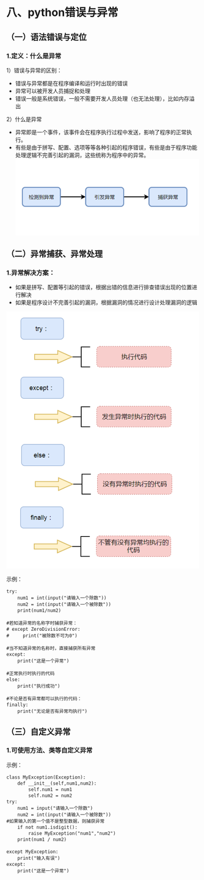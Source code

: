 # 八、python错误与异常
## （一）语法错误与定位
### 1.定义：什么是异常
1）错误与异常的区别：
- 错误与异常都是在程序编译和运行时出现的错误
- 异常可以被开发人员捕捉和处理
- 错误一般是系统错误，一般不需要开发人员处理（也无法处理），比如内存溢出

2）什么是异常
- 异常即是一个事件，该事件会在程序执行过程中发送，影响了程序的正常执行。
- 有些是由于拼写、配置、选项等等各种引起的程序错误，有些是由于程序功能处理逻辑不完善引起的漏洞，这些统称为程序中的异常。
![python异常](https://github.com/tete1987/picture_resource/blob/master/python%E5%BC%82%E5%B8%B8.png)

## （二）异常捕获、异常处理
### 1.异常解决方案：
- 如果是拼写、配置等引起的错误，根据出错的信息进行排查错误出现的位置进行解决
- 如果是程序设计不完善引起的漏洞，根据漏洞的情况进行设计处理漏洞的逻辑

![python异常捕获](https://github.com/tete1987/picture_resource/blob/master/python%E5%BC%82%E5%B8%B8%E6%8D%95%E8%8E%B7.png)

示例：
```
try:
    num1 = int(input("请输入一个除数"))
    num2 = int(input("请输入一个被除数"))
    print(num1/num2)

#若知道异常的名称字时捕获异常：
# except ZeroDivisionError:
#     print("被除数不可为0")

#当不知道异常的名称时，直接捕获所有异常
except:
    print("这是一个异常")

#正常执行时执行的代码
else:
    print("执行成功")

#不论是否有异常都可以执行的代码：
finally:
    print("无论是否有异常均执行")
```

## （三）自定义异常
### 1.可使用方法、类等自定义异常
示例：
```
class MyException(Exception):
    def __init__(self,num1,num2):
        self.num1 = num1
        self.num2 = num2
try:
    num1 = input("请输入一个除数")
    num2 = int(input("请输入一个被除数"))
#如果输入的第一个值不是整型数据，则捕获异常
    if not num1.isdigit():
        raise MyException("num1","num2")
    print(num1 / num2)

except MyException:
    print("输入有误")
except:
    print("这是一个异常")

```
